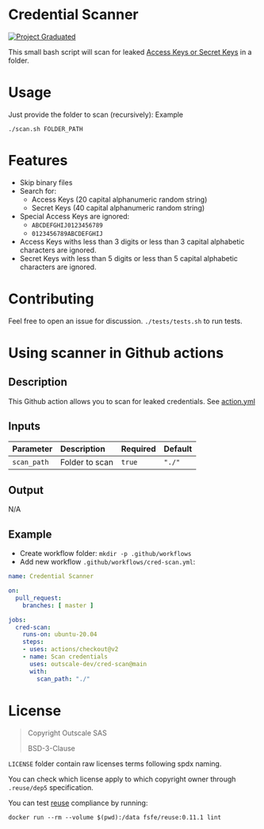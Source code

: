 # Credential Scanner
[![Project Graduated](https://docs.outscale.com/fr/userguide/_images/Project-Graduated-green.svg)](https://docs.outscale.com/en/userguide/Open-Source-Projects.html)

This small bash script will scan for leaked [Access Keys or Secret Keys](https://docs.outscale.com/en/userguide/About-Access-Keys.html) in a folder.

# Usage

Just provide the folder to scan (recursively):
Example
```
./scan.sh FOLDER_PATH
```

# Features

- Skip binary files
- Search for:
  - Access Keys (20 capital alphanumeric random string)
  - Secret Keys (40 capital alphanumeric random string)
- Special Access Keys are ignored:
  - `ABCDEFGHIJ0123456789`
  - `0123456789ABCDEFGHIJ`
- Access Keys withs less than 3 digits or less than 3 capital alphabetic characters are ignored.
- Secret Keys with less than 5 digits or less than 5 capital alphabetic characters are ignored.

# Contributing

Feel free to open an issue for discussion.
`./tests/tests.sh` to run tests.

# Using scanner in Github actions

## Description

This Github action allows you to scan for leaked credentials.
See [action.yml](action.yml)

## Inputs

| Parameter           | Description                                                           | Required | Default   |
| :------------------ | :-------------------------------------------------------------------- | :------- | :-------- |
| `scan_path`         | Folder to scan                                                        | `true`   | `"./"`    |

## Output
N/A

## Example

- Create workflow folder: `mkdir -p .github/workflows`
- Add new workflow `.github/workflows/cred-scan.yml`:

```yaml
name: Credential Scanner

on:
  pull_request:
    branches: [ master ]

jobs:
  cred-scan:
    runs-on: ubuntu-20.04
    steps:
    - uses: actions/checkout@v2
    - name: Scan credentials
      uses: outscale-dev/cred-scan@main
      with:
        scan_path: "./"
```

# License

> Copyright Outscale SAS
>
> BSD-3-Clause

`LICENSE` folder contain raw licenses terms following spdx naming.

You can check which license apply to which copyright owner through `.reuse/dep5` specification.

You can test [reuse](https://reuse.software/.) compliance by running:
```
docker run --rm --volume $(pwd):/data fsfe/reuse:0.11.1 lint
```
